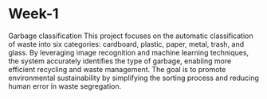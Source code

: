 # Week-1
Garbage classification
This project focuses on the automatic classification of waste into six categories: cardboard, plastic, paper, metal, trash, and glass. By leveraging image recognition and machine learning techniques, the system accurately identifies the type of garbage, enabling more efficient recycling and waste management. The goal is to promote environmental sustainability by simplifying the sorting process and reducing human error in waste segregation.

